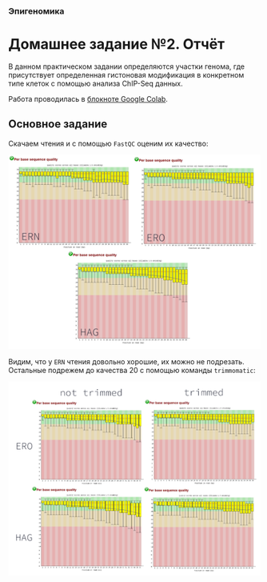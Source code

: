 ### Эпигеномика
# Домашнее задание №2. Отчёт
В данном практическом задании определяются участки генома, где присутствует определенная гистоновая модификация в конкретном типе клеток с помощью анализа ChIP-Seq данных.

Работа проводилась в [блокноте Google Colab](https://colab.research.google.com/drive/1vNY6Gd5PF2tE6JCybgyyHxBQqTt5Ni12?usp=sharing).

## Основное задание
Скачаем чтения и с помощью `FastQC` оценим их качество:

![](https://github.com/akamaaru/hse25_hw2/blob/main/img/multi.png)

Видим, что у `ERN` чтения довольно хорошие, их можно не подрезать. Остальные подрежем до качества 20 с помощью команды `trimmomatic`:

![](https://github.com/akamaaru/hse25_hw2/blob/main/img/trimmed_comparison.png)
